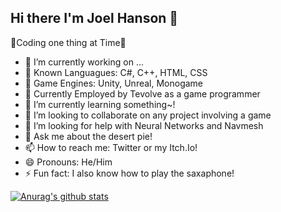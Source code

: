 ## Hi there I'm Joel Hanson 👋

🐲Coding one thing at Time🦄

- 🔭 I’m currently working on ...
- 🐼 Known Languagues: C#, C++, HTML, CSS
- 🍂 Game Engines: Unity, Unreal, Monogame
- 🍎 Currently Employed by Tevolve as a game programmer
- 🌱 I’m currently learning something~!
- 👯 I’m looking to collaborate on any project involving a game
- 🤔 I’m looking for help with Neural Networks and Navmesh
- 💬 Ask me about the desert pie!
- 📫 How to reach me: Twitter or my Itch.Io!
- 😄 Pronouns: He/Him
- ⚡ Fun fact: I also know how to play the saxaphone!







[![Anurag's github stats](https://github-readme-stats.vercel.app/api?username=squizyton)](https://github.com/anuraghazra/github-readme-stats)
